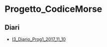 # Progetto_CodiceMorse

## Diari
 - [I3_Diario_Prog1_2017_11_10](https://github.com/DavideSAMT/Progetto_CodiceMorse/blob/master/Diari/I3_Diario_Prog2_2017_11_10.pdf)